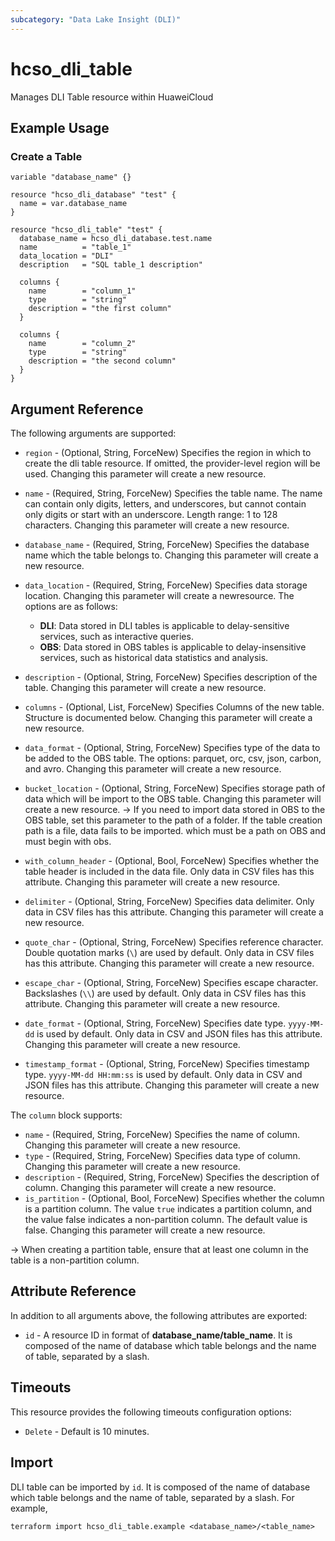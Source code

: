 ```yaml
---
subcategory: "Data Lake Insight (DLI)"
---
```


# hcso_dli_table

Manages DLI Table resource within HuaweiCloud

## Example Usage

### Create a Table

```hcl
variable "database_name" {}

resource "hcso_dli_database" "test" {
  name = var.database_name
}

resource "hcso_dli_table" "test" {
  database_name = hcso_dli_database.test.name
  name          = "table_1"
  data_location = "DLI"
  description   = "SQL table_1 description"

  columns {
    name        = "column_1"
    type        = "string"
    description = "the first column"
  }

  columns {
    name        = "column_2"
    type        = "string"
    description = "the second column"
  }
}

```

## Argument Reference

The following arguments are supported:

* `region` - (Optional, String, ForceNew) Specifies the region in which to create the dli table resource. If omitted,
  the provider-level region will be used. Changing this parameter will create a new resource.

* `name` - (Required, String, ForceNew) Specifies the table name. The name can contain only digits, letters,
 and underscores, but cannot contain only digits or start with an underscore. Length range: 1 to 128 characters.
 Changing this parameter will create a new resource.

* `database_name` - (Required, String, ForceNew) Specifies the database name which the table belongs to.
 Changing this parameter will create a new resource.

* `data_location` - (Required, String, ForceNew) Specifies data storage location. Changing this parameter will create
  a newresource. The options are as follows:
  + **DLI**: Data stored in DLI tables is applicable to delay-sensitive services, such as interactive queries.
  + **OBS**: Data stored in OBS tables is applicable to delay-insensitive services, such as historical data statistics
   and analysis.

* `description` - (Optional, String, ForceNew) Specifies description of the table.
  Changing this parameter will create a new resource.

* `columns` - (Optional, List, ForceNew) Specifies Columns of the new table. Structure is documented below.
  Changing this parameter will create a new resource.

* `data_format` - (Optional, String, ForceNew) Specifies type of the data to be added to the OBS table.
 The options: parquet, orc, csv, json, carbon, and avro. Changing this parameter will create a new resource.

* `bucket_location` - (Optional, String, ForceNew) Specifies storage path of data which will be import to the OBS table.
 Changing this parameter will create a new resource.
 -> If you need to import data stored in OBS to the OBS table, set this parameter to the path of a folder. If the table
  creation path is a file, data fails to be imported. which must be a path on OBS and must begin with obs.

* `with_column_header` - (Optional, Bool, ForceNew) Specifies whether the table header is included in the data file.
  Only data in CSV files has this attribute. Changing this parameter will create a new resource.

* `delimiter` - (Optional, String, ForceNew) Specifies data delimiter. Only data in CSV files has this
  attribute. Changing this parameter will create a new resource.

* `quote_char` - (Optional, String, ForceNew) Specifies reference character. Double quotation marks (`\`)
 are used by default. Only data in CSV files has this attribute. Changing this parameter will create a new resource.

* `escape_char` - (Optional, String, ForceNew) Specifies escape character. Backslashes (`\\`) are used by
 default. Only data in CSV files has this attribute. Changing this parameter will create a new resource.

* `date_format` - (Optional, String, ForceNew) Specifies date type. `yyyy-MM-dd` is used by default. Only
 data in CSV and JSON files has this attribute. Changing this parameter will create a new resource.

* `timestamp_format` - (Optional, String, ForceNew) Specifies timestamp type. `yyyy-MM-dd HH:mm:ss` is used by default.
 Only data in CSV and JSON files has this attribute. Changing this parameter will create a new resource.

The `column` block supports:

  * `name` - (Required, String, ForceNew) Specifies the name of column. Changing this parameter will create a new
   resource.
  * `type` - (Required, String, ForceNew) Specifies data type of column. Changing this parameter will create a new
   resource.
  * `description` - (Required, String, ForceNew) Specifies the description of column. Changing this parameter will
   create a new resource.
  * `is_partition` - (Optional, Bool, ForceNew) Specifies whether the column is a partition column. The value
    `true` indicates a partition column, and the value false indicates a non-partition column. The default value
     is false. Changing this parameter will create a new resource.
  
  -> When creating a partition table, ensure that at least one column in the table is a non-partition column.

## Attribute Reference

In addition to all arguments above, the following attributes are exported:

* `id` - A resource ID in format of **database_name/table_name**. It is composed of the name of database which table
 belongs and the name of table, separated by a slash.

## Timeouts

This resource provides the following timeouts configuration options:

* `Delete` - Default is 10 minutes.

## Import

DLI table can be imported by `id`. It is composed of the name of database which table belongs and the name of table,
 separated by a slash. For example,

```
terraform import hcso_dli_table.example <database_name>/<table_name>
```
